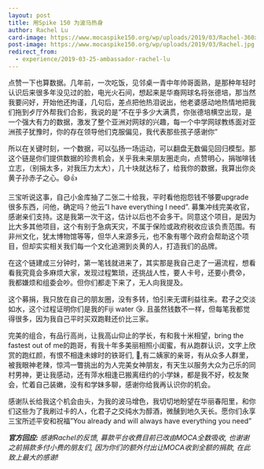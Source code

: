 ```yaml
---
layout: post
title: 用Spike 150 为波马热身
author: Rachel Lu
card-image: https://www.mocaspike150.org/wp/uploads/2019/03/Rachel-360x240.jpg
post-image: https://www.mocaspike150.org/wp/uploads/2019/03/Rachel.jpg
redirect_from:
  - experience/2019-03-25-ambassador-rachel-lu
---
```

点赞一下也算数据。几年前，一次吃饭，见邻桌一青中年帅哥面熟，是那种年轻时认识后来很多年没见过的脸，电光火石间，想起来是华裔网球名将张德培，那当然我要问好，开始他还拘谨，几句后，差点把他热泪说出，他老婆感动地热情地把我们拖到歺厅外帮我们合影，我说的是”不在乎多少大满贯，你张德培横空出现，是一个强大有力的数据，<!--more-->激发了整个亚洲对网球的兴趣，每一个中学网球教练面对亚洲孩子犹豫时，你的存在领导他们克服偏见，我代表那些孩子感谢你”

所以在关键时刻，一个数据，可以弘扬一场运动，可以翻盘无数偏见回归模型。那这个链是你们提供数据的珍贵机会，关乎我未来朋友圏走向，点赞明心，捐咖啡钱立志，（别捐太多，对我压力太大），几十块就达标了，给我你的数据，我算出你炎黄子孙赤子之心。😄👍

三宝听说这事，自己小金库抽了二张二十给我，平时看他抱怨钱不够要upgrade 很多东西，问他，确定吗？他云”I have everything I need”.   募集冲线完美收官，感谢亲们支持。这是我第一次干这，估计以后也不会多干。同意这个项目，是因为比大多其他项目，这个有别于急病天灾，不属于保险或政府税收应该负责范围。有非州文化，犹太博物馆等等，但华人来源多元，也不象有哪个政府会帮助这个项目，但却实实相关我们每一个文化追溯到炎黄的人，打造我们的品牌。

在这个链建成三分钟时，第一笔钱就进来了，其实那是我自己走了一遍流程，想看看我究竟会多麻烦大家，发现过程繁琐，还挑战人性，要人卡号，还要小费😰，我都嫌烦和组委会吵。但你们都走下来了，无人向我提及。

这个募捐，我只放在自己的朋友圈，没有多转，怕引来无谓利益往来。君子之交淡如水，这个过程证明你们是我的Fiji water 😘. 且虽然钱数不一样，但每笔我都觉得很多，因为我自己平时买双跑鞋还价比三家。

完美的组合，有品行高尚，让我高山仰止的学长，有和我十米相望，bring the fastest out of me的跑哥，有我十年多美丽相照小闺蜜，有从跑群认识，文字上欣赏的跑红颜，有恨不相逢未嫁时的铁哥们, 🤔,有二姨家的亲哥，有从众多人群里，被我眼神老辣，惊鸿一瞥挑出的为人完美女神朋友，有天生以服务大众为己乐的同村男神，更让我感动，还有萍水相逢已搬离纽约的小学妹，都是我不好，校友聚会，忙着自己装嫩，没有和学妹多聊，感谢你给我再认识你的机会。

感谢队长给我这个机会由头，为我的波马增色，我切切地盼望在华丽春阳里，和你们这些为了我刷过卡的人，化君子之交纯水为醇酒，微醺到地久天长。愿你们永享三宝所述平安和祝福”You already and will always have everything you need”


*<strong>官方回应:</strong> 感谢Rachel的反馈, 募款平台收费目前已改由MOCA全数吸收, 也谢谢之前捐款多付小费的朋友们, 因为你们的额外付出让MOCA收到全额的捐款, 在此致上最大的感谢!*
